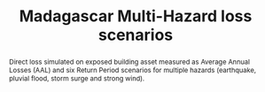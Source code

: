 ---
schema: rdl
title: Madagascar Multi-Hazard loss scenarios
organization: GFDRR
filename: lss-mdg-mh
resources:
  - name: Madagascar multi-hazard loss scenarios
    aggregation_type: Administrative boundaries
    format:
      - gpkg
    resource_description: >-
      Dataset includes AAL as well as individual RP loss estimates triggered by
      all assessed hazards combined over different exposure categories at the
      ADM1 and ADM2 levels.
    h-res: ''
    epsg: 4326 (WGS84)
    url: >-
      https://rdl-jkan-datasets.s3-ap-southeast-2.amazonaws.com/loss/lss-mdg-mh.gpkg
  - name: Madagascar multi-hazard loss exceedence-probability curves
    aggregation_type: Administrative boundaries
    format:
      - csv
    resource_description: >-
      Exceedence Probability Curves for disaggregated exposure categories
      showing simulated AAL as well as individual RP loss estimates triggered by
      all assessed hazards combined at the ADM1 and ADM2 levels.
    h-res: ''
    epsg: ''
    url: >-
      https://rdl-jkan-datasets.s3-ap-southeast-2.amazonaws.com/loss/lss-mdg-mh-epc.zip
category:
  - Loss
abstract: >-
  Direct loss simulated on exposed building asset measured as Average Annual
  Losses (AAL) and six Return Period scenarios for multiple hazards (earthquake,
  pluvial flood, storm surge and strong wind).
notes: " \t\r\n\r\nThis data set was produced with financial support from the European Union in the framework of the ACP-EU Natural Disaster Risk Reduction Program, managed by the Global Facility for Disaster Reduction and Recovery (GFDRR)."
source: SWIO-RAFI
model_date: '2016'
version: '1'
purpose: >-
  Quantification of site specific risk of flood, earthquakes, tropical cyclones,
  storm surge and tsunamis, to support improvement in the resiliency and
  capacity of South West Indian Ocean island states through the creation of
  disaster risk financing strategies.
project: >-
  GFDRR South West Indian Ocean Risk Assessment and Financing Initiative
  (SWIO-RAFI)
biblio_title: >-
  World Bank (2017) - Southwest Indian Ocean Risk Assessment and Financing
  Initiative: Summary Report and Risk Profiles
biblio_url: >-
  https://www.gfdrr.org/en/publication/southwest-indian-ocean-risk-assessment-and-financing-initiative-summary-report-and-risk
geo_coverage:
  - MDG
license: 'https://creativecommons.org/licenses/by-sa/4.0/'
maintainer: GFDRR
maintainer_email: contact@riskdatalibrary.org
hazard_type:
  - MH
process_type:
  - TCY
time_start: ''
time_end: ''
time_year: ''
occupancy:
  - Mixed
exposure_category:
  - Buildings
val_type:
  - Structure
impact: Direct
loss_type: Ground up
frequency_type:
  - Return Period
return_period: '25, 50, 100, 250, 500, 1000 years'
metric: Annual Average Losses
val_unit: USD
hazard_link: >-
  http://jkan.riskdatalibrary.org/datasets/?category=hazard&geo_coverage=madagascar
exposure_link: 'http://jkan.riskdatalibrary.org/datasets/exp-mdg-all/'
vulnerability_link: ''
---